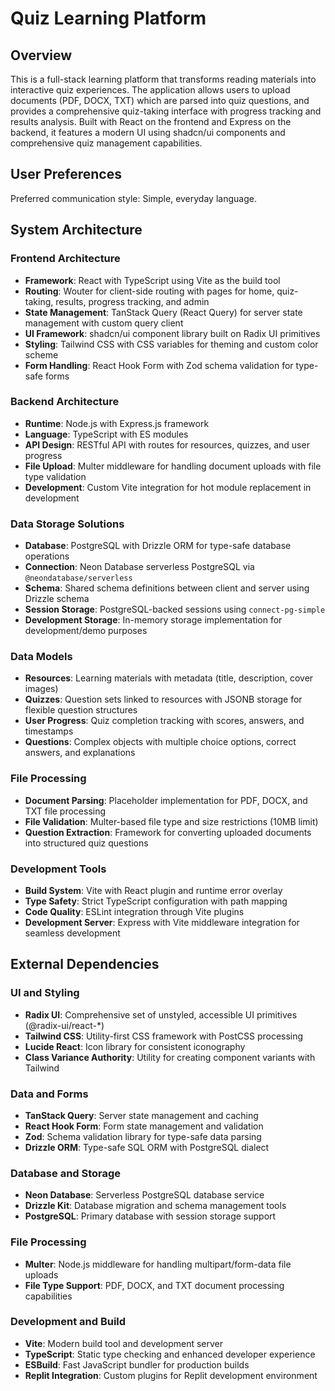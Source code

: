 # Quiz Learning Platform

## Overview

This is a full-stack learning platform that transforms reading materials into interactive quiz experiences. The application allows users to upload documents (PDF, DOCX, TXT) which are parsed into quiz questions, and provides a comprehensive quiz-taking interface with progress tracking and results analysis. Built with React on the frontend and Express on the backend, it features a modern UI using shadcn/ui components and comprehensive quiz management capabilities.

## User Preferences

Preferred communication style: Simple, everyday language.

## System Architecture

### Frontend Architecture
- **Framework**: React with TypeScript using Vite as the build tool
- **Routing**: Wouter for client-side routing with pages for home, quiz-taking, results, progress tracking, and admin
- **State Management**: TanStack Query (React Query) for server state management with custom query client
- **UI Framework**: shadcn/ui component library built on Radix UI primitives
- **Styling**: Tailwind CSS with CSS variables for theming and custom color scheme
- **Form Handling**: React Hook Form with Zod schema validation for type-safe forms

### Backend Architecture
- **Runtime**: Node.js with Express.js framework
- **Language**: TypeScript with ES modules
- **API Design**: RESTful API with routes for resources, quizzes, and user progress
- **File Upload**: Multer middleware for handling document uploads with file type validation
- **Development**: Custom Vite integration for hot module replacement in development

### Data Storage Solutions
- **Database**: PostgreSQL with Drizzle ORM for type-safe database operations
- **Connection**: Neon Database serverless PostgreSQL via `@neondatabase/serverless`
- **Schema**: Shared schema definitions between client and server using Drizzle schema
- **Session Storage**: PostgreSQL-backed sessions using `connect-pg-simple`
- **Development Storage**: In-memory storage implementation for development/demo purposes

### Data Models
- **Resources**: Learning materials with metadata (title, description, cover images)
- **Quizzes**: Question sets linked to resources with JSONB storage for flexible question structures
- **User Progress**: Quiz completion tracking with scores, answers, and timestamps
- **Questions**: Complex objects with multiple choice options, correct answers, and explanations

### File Processing
- **Document Parsing**: Placeholder implementation for PDF, DOCX, and TXT file processing
- **File Validation**: Multer-based file type and size restrictions (10MB limit)
- **Question Extraction**: Framework for converting uploaded documents into structured quiz questions

### Development Tools
- **Build System**: Vite with React plugin and runtime error overlay
- **Type Safety**: Strict TypeScript configuration with path mapping
- **Code Quality**: ESLint integration through Vite plugins
- **Development Server**: Express with Vite middleware integration for seamless development

## External Dependencies

### UI and Styling
- **Radix UI**: Comprehensive set of unstyled, accessible UI primitives (@radix-ui/react-*)
- **Tailwind CSS**: Utility-first CSS framework with PostCSS processing
- **Lucide React**: Icon library for consistent iconography
- **Class Variance Authority**: Utility for creating component variants with Tailwind

### Data and Forms
- **TanStack Query**: Server state management and caching
- **React Hook Form**: Form state management and validation
- **Zod**: Schema validation library for type-safe data parsing
- **Drizzle ORM**: Type-safe SQL ORM with PostgreSQL dialect

### Database and Storage
- **Neon Database**: Serverless PostgreSQL database service
- **Drizzle Kit**: Database migration and schema management tools
- **PostgreSQL**: Primary database with session storage support

### File Processing
- **Multer**: Node.js middleware for handling multipart/form-data file uploads
- **File Type Support**: PDF, DOCX, and TXT document processing capabilities

### Development and Build
- **Vite**: Modern build tool and development server
- **TypeScript**: Static type checking and enhanced developer experience
- **ESBuild**: Fast JavaScript bundler for production builds
- **Replit Integration**: Custom plugins for Replit development environment